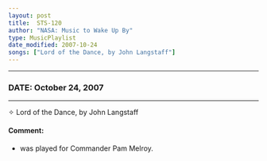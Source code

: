 ```yaml
---
layout: post
title:  STS-120
author: "NASA: Music to Wake Up By"
type: MusicPlaylist
date_modified: 2007-10-24
songs: ["Lord of the Dance, by John Langstaff"]
---
```


----
### DATE: October 24, 2007
----
✧ Lord of the Dance, by John Langstaff

#### Comment:
* was played for Commander Pam Melroy.



<br/>
<center>
	<a target="_blank"
	   href="https://twitter.com/intent/tweet?hashtags=Space,NASA,Playlist,NASAWakeupCalls,SpaceProgram&text={{ page.author}}, '{{ page.songs.first }}' {{ page.title }}, {{ page.date | date: '%B %d, %Y' }}. {{ site.url }}{{ page.url }}&via=nasawakeupcalls"><i class="fab fa-twitter" alt="Tweet this page" style="font-size: 1.3em;"></i></a>
	&nbsp; 	<i class="fas fa-user-astronaut" style="font-size: 1.5em;"></i> &nbsp;
    <a type="amzn" search="'Lord of the Dance, by John Langstaff'" category="popular music">
    <i class="fab fa-amazon" style="font-size: 1.3em;"></i></a>
</center>
